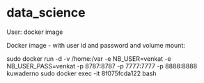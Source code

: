 # data_science

User: docker image

Docker image - with user id and password and volume mount:

sudo docker run  -d -v /home:/var -e NB_USER=venkat -e NB_USER_PASS=venkat -p 8787:8787 -p 7777:7777  -p 8888:8888 kuwaderno
sudo docker exec -it 8f075fcda122 bash


